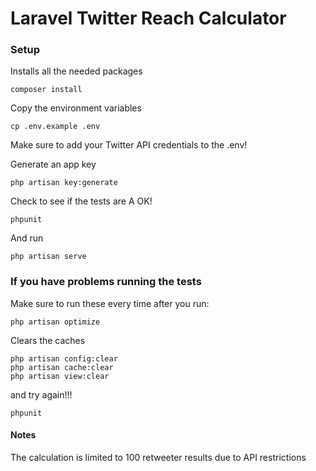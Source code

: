 # Laravel Twitter Reach Calculator

### Setup

Installs all the needed packages
```$xslt
composer install
```

Copy the environment variables
```$xslt
cp .env.example .env
```
Make sure to add your Twitter API credentials to the .env!

Generate an app key
```$xslt
php artisan key:generate
```

Check to see if the tests are A OK!
```$xslt
phpunit
```

And run
```$xslt
php artisan serve
```

### If you have problems running the tests

Make sure to run these every time after you run: 
```
php artisan optimize
```

Clears the caches
```$xslt
php artisan config:clear
php artisan cache:clear
php artisan view:clear
```

and try again!!!
```$xslt
phpunit
```

#### Notes
The calculation is limited to 100 retweeter results due to API restrictions
